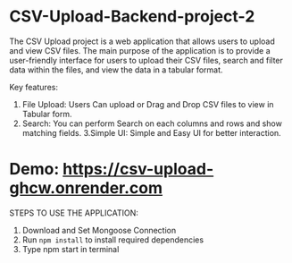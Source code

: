# CSV-Upload-Backend-project-2
The CSV Upload project is a web application that allows users to upload and view CSV files. The main purpose of the application is to provide a user-friendly interface for users to upload their CSV files, search and filter data within the files, and view the data in a tabular format.

Key features:
1.  File Upload:  Users Can upload or Drag and Drop CSV files to view in Tabular form.
2. Search:  You can perform Search on each columns and rows and show matching fields.
3.Simple UI:  Simple and Easy UI for better interaction.

# Demo: https://csv-upload-ghcw.onrender.com

STEPS TO USE THE APPLICATION:
1) Download and Set Mongoose Connection
2) Run `npm install` to install required dependencies
3) Type npm start in terminal